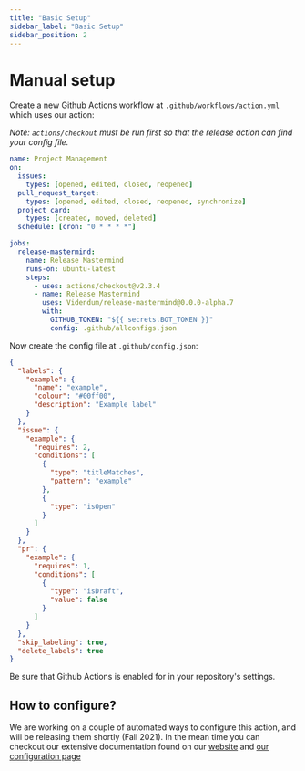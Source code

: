 ```yaml
---
title: "Basic Setup"
sidebar_label: "Basic Setup"
sidebar_position: 2
---
```


<!-- @format -->

# Manual setup

Create a new Github Actions workflow at `.github/workflows/action.yml` which uses our action:

_Note: `actions/checkout` must be run first so that the release action can find your config file._

```yaml
name: Project Management
on:
  issues:
    types: [opened, edited, closed, reopened]
  pull_request_target:
    types: [opened, edited, closed, reopened, synchronize]
  project_card:
    types: [created, moved, deleted]
  schedule: [cron: "0 * * * *"]

jobs:
  release-mastermind:
    name: Release Mastermind
    runs-on: ubuntu-latest
    steps:
      - uses: actions/checkout@v2.3.4
      - name: Release Mastermind
        uses: Videndum/release-mastermind@0.0.0-alpha.7
        with:
          GITHUB_TOKEN: "${{ secrets.BOT_TOKEN }}"
          config: .github/allconfigs.json
```

Now create the config file at `.github/config.json`:

```json
{
  "labels": {
    "example": {
      "name": "example",
      "colour": "#00ff00",
      "description": "Example label"
    }
  },
  "issue": {
    "example": {
      "requires": 2,
      "conditions": [
        {
          "type": "titleMatches",
          "pattern": "example"
        },
        {
          "type": "isOpen"
        }
      ]
    }
  },
  "pr": {
    "example": {
      "requires": 1,
      "conditions": [
        {
          "type": "isDraft",
          "value": false
        }
      ]
    }
  },
  "skip_labeling": true,
  "delete_labels": true
}
```

Be sure that Github Actions is enabled for in your repository's settings.

## How to configure?

We are working on a couple of automated ways to configure this action, and will be releasing them shortly (Fall 2021). In the mean time you can checkout our extensive documentation found on our [website](https://resnovas.github.io/smartcloud) and [our configuration page](../smartcloud/interfaces/Config)
